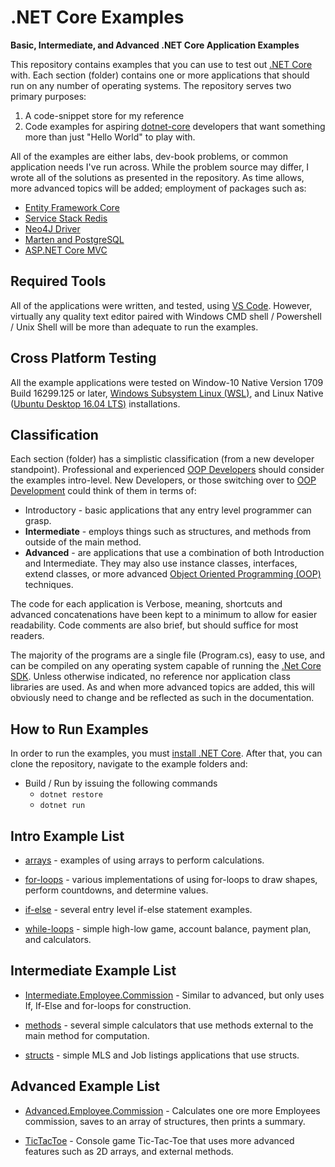 # .NET Core Examples

**Basic, Intermediate, and Advanced .NET Core Application Examples**

This repository contains examples that you can use to test out [.NET Core](http://dotnet.github.io) with.
Each section (folder) contains one or more applications that should run on any
number of operating systems. The repository serves two primary purposes:

1. A code-snippet store for my reference
2. Code examples for aspiring [dotnet-core](https://github.com/dotnet/core)
developers that want something more than just "Hello World" to play with.

All of the examples are either labs, dev-book problems, or common application
needs I've run across. While the problem source may differ, I wrote all of the solutions as presented in the repository. As time allows, more advanced topics will be added; employment of packages such as:

* [Entity Framework Core](https://github.com/aspnet/EntityFrameworkCore)
* [Service Stack Redis](https://github.com/ServiceStack/ServiceStack.Redis)
* [Neo4J Driver](https://github.com/neo4j/neo4j-dotnet-driver)
* [Marten and PostgreSQL](https://www.nuget.org/packages/Marten/2.3.0)
* [ASP.NET Core MVC](https://github.com/aspnet/Mvc)

## Required Tools
All of the applications were written, and tested, using [VS Code](https://code.visualstudio.com/). However, virtually any quality text editor paired with Windows CMD shell / Powershell / Unix Shell will be more than adequate to
run the examples.

## Cross Platform Testing
All the example applications were tested on Window-10 Native Version 1709 Build
16299.125 or later, [Windows Subsystem Linux (WSL)](https://docs.microsoft.com/en-us/windows/wsl/about), and Linux Native 
([Ubuntu Desktop 16.04 LTS)](https://www.ubuntu.com/download/desktop) installations.

## Classification

Each section (folder) has a simplistic classification (from a new developer standpoint). Professional and experienced  [OOP Developers](https://en.wikipedia.org/wiki/Object-oriented_programming) should consider the examples intro-level. New Developers, or those switching over to 
[OOP Development](https://en.wikipedia.org/wiki/Object-oriented_programming) could
think of them in terms of:

* Introductory - basic applications that any entry level programmer can grasp.
* **Intermediate** - employs things such as structures, and methods from outside
of the main method.
* **Advanced** - are applications that use a combination of both Introduction and
Intermediate. They may also use instance classes, interfaces, extend classes, 
or more advanced [Object Oriented Programming (OOP)](https://en.wikipedia.org/wiki/Object-oriented_programming)
techniques.

The code for each application is Verbose, meaning, shortcuts and advanced
concatenations have been kept to a minimum to allow for easier readability.
Code comments are also brief, but should suffice for most readers.

The majority of the programs are a single file (Program.cs), easy to use,
and can be compiled on any operating system capable of running the 
[.Net Core SDK](https://www.microsoft.com/net/learn/get-started/windows). Unless otherwise indicated, no reference nor application class libraries are used. As and when more advanced topics are added, this will obviously need to change and be reflected as such in the documentation.

## How to Run Examples

In order to run the examples, you must [install .NET Core](https://www.microsoft.com/net/learn/get-started/windows).
After that, you can clone the repository, navigate to the example folders and:

* Build / Run by issuing the following commands
	* `dotnet restore`
	* `dotnet run`

## Intro Example List

* [arrays](https://github.com/KI7MT/dotnet-core-examples/tree/master/Intro.arrays) - examples of using arrays to perform calculations.

* [for-loops](https://github.com/KI7MT/dotnet-core-examples/tree/master/Intro.for-loops) - various implementations of using for-loops to
draw shapes, perform countdowns, and determine values.

* [if-else](https://github.com/KI7MT/dotnet-core-examples/tree/master/Intro.if-else) - several entry level if-else statement examples.

* [while-loops](https://github.com/KI7MT/dotnet-core-examples/tree/master/Intro.while-loops) - simple high-low game, account balance, payment plan, and calculators.

## Intermediate Example List

* [Intermediate.Employee.Commission](https://github.com/KI7MT/dotnet-core-examples/tree/master/Intermediate.Employee.Commission) - Similar to advanced, but only uses If,
If-Else and for-loops for construction.

* [methods](https://github.com/KI7MT/dotnet-core-examples/tree/master/Intermediate.methods) - several simple calculators
that use methods external to the main method for computation.

* [structs](https://github.com/KI7MT/dotnet-core-examples/tree/master/Intermediate.structs) - simple MLS and Job listings applications that use
structs.

## Advanced Example List

* [Advanced.Employee.Commission](https://github.com/KI7MT/dotnet-core-examples/tree/master/Advanced.Employee.Commission) - Calculates one ore more Employees commission,
saves to an array of structures, then prints a summary.

* [TicTacToe](https://github.com/KI7MT/dotnet-core-examples/tree/master/Advanced.TicTacToe) - Console game Tic-Tac-Toe that uses more advanced
features such as 2D arrays, and external methods.
